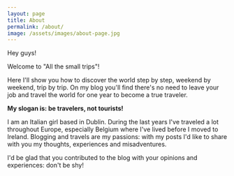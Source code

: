 ```yaml
---
layout: page
title: About
permalink: /about/
image: /assets/images/about-page.jpg
---
```


Hey guys!

Welcome to "All the small trips"!

Here I'll show you how to discover the world step by step, weekend by weekend, trip by trip.
On my blog you'll find there's no need to leave your job and travel the world for one year to become a true traveler.

**My slogan is: be travelers, not tourists!**

I am an Italian girl based in Dublin. During the last years I've traveled a lot throughout Europe, especially Belgium where I've lived before I moved to Ireland.
Blogging and travels are my passions: with my posts I'd like to share with you my thoughts, experiences and misadventures.



I'd be glad that you contributed to the blog with your opinions and experiences: don't be shy!
